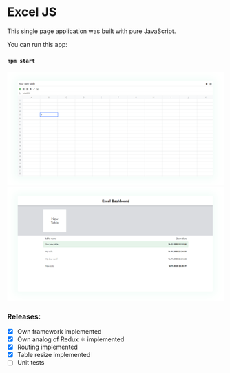 

# Excel JS

This single page application was built with pure JavaScript.

You can run this app:

#### `npm start`

<img src="ScreenShots/img_2.png" width="900px">
<img src="ScreenShots/img_1.png" width="900px">


### Releases:

- [x] Own framework implemented
- [x] Own analog of Redux ⚛ implemented
- [x] Routing implemented
- [x] Table resize implemented
- [ ] Unit tests
